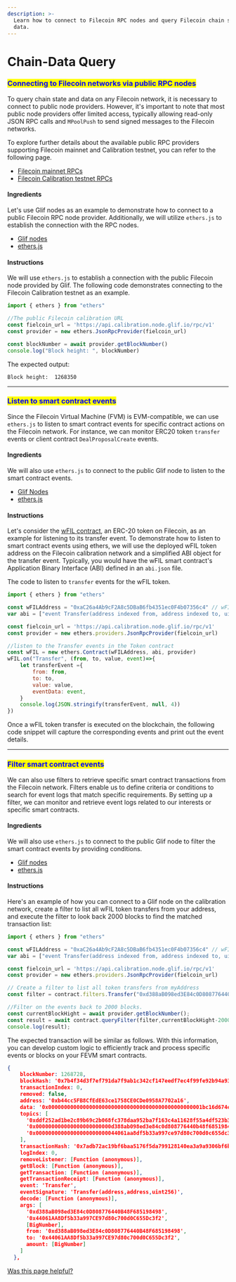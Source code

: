 ```yaml
---
description: >-
  Learn how to connect to Filecoin RPC nodes and query Filecoin chain state and
  data.
---
```


# Chain-Data Query

### <mark style="color:blue;">Connecting to Filecoin networks via public RPC nodes</mark>

To query chain state and data on any Filecoin network, it is necessary to connect to public node providers. However, it's important to note that most public node providers offer limited access, typically allowing read-only JSON RPC calls and `MPoolPush` to send signed messages to the Filecoin networks.

To explore further details about the available public RPC providers supporting Filecoin mainnet and Calibration testnet, you can refer to the following page.

* [Filecoin mainnet RPCs](https://docs.filecoin.io/networks/mainnet/rpcs)
* [Filecoin Calibration testnet RPCs ](https://docs.filecoin.io/networks/calibration/rpcs)

#### **Ingredients**

Let's use Glif nodes as an example to demonstrate how to connect to a public Filecoin RPC node provider. Additionally, we will utilize `ethers.js` to establish the connection with the RPC nodes.

* [Glif nodes](https://hosting.glif.io/)
* [ethers.js](https://docs.ethers.org/v5/)

#### **Instructions**

We will use `ethers.js` to establish a connection with the public Filecoin node provided by Glif.  The following code demonstrates connecting to the Filecoin Calibration testnet as an example.

```javascript
import { ethers } from "ethers"

//The public Filecoin calibration URL
const fielcoin_url = 'https://api.calibration.node.glif.io/rpc/v1'
const provider = new ethers.JsonRpcProvider(fielcoin_url)

const blockNumber = await provider.getBlockNumber()
console.log("Block height: ", blockNumber)

```

The expected output:

```
Block height:  1268350
```

***

### <mark style="color:blue;">Listen to smart contract events</mark>

Since the Filecoin Virtual Machine (FVM) is EVM-compatible, we can use `ethers.js` to listen to smart contract events for specific contract actions on the Filecoin network. For instance, we can monitor ERC20 token `transfer` events or client contract `DealProposalCreate` events.

#### **Ingredients**

We will also use `ethers.js` to connect to the public Glif node to listen to the smart contract events.

* [Glif Nodes](https://hosting.glif.io/)
* [ethers.js](https://docs.ethers.org/v5/)

#### **Instructions**

Let's consider the [wFIL contract](https://docs.filecoin.io/smart-contracts/advanced/wrapped-fil), an ERC-20 token on Filecoin, as an example for listening to its transfer event. To demonstrate how to listen to smart contract events using ethers, we will use the deployed wFIL token address on the Filecoin calibration network and a simplified ABI object for the transfer event. Typically, you would have the wFIL smart contract's Application Binary Interface (ABI) defined in an `abi.json` file.

The code to listen to `transfer` events for the wFIL token.&#x20;

```javascript
import { ethers } from "ethers"

const wFILAddress = "0xaC26a4Ab9cF2A8c5DBaB6fb4351ec0F4b07356c4" // wFIL Contract
var abi = ["event Transfer(address indexed from, address indexed to, uint amount)"]

const fielcoin_url = 'https://api.calibration.node.glif.io/rpc/v1'
const provider = new ethers.providers.JsonRpcProvider(fielcoin_url)

//listen to the Transfer events in the Token contract
const wFIL = new ethers.Contract(wFILAddress, abi, provider)
wFIL.on("Transfer", (from, to, value, event)=>{
    let transferEvent ={
        from: from,
        to: to,
        value: value,
        eventData: event,
    }
    console.log(JSON.stringify(transferEvent, null, 4))
})
```

Once a wFIL token transfer is executed on the blockchain, the following code snippet will capture the corresponding events and print out the event details.

***

### <mark style="color:blue;">Filter smart contract events</mark>

We can also use filters to retrieve specific smart contract transactions from the Filecoin network. Filters enable us to define criteria or conditions to search for event logs that match specific requirements. By setting up a filter, we can monitor and retrieve event logs related to our interests or specific smart contracts.

#### **Ingredients**

We will also use `ethers.js` to connect to the public Glif node to filter the smart contract events by providing conditions.

* [Glif nodes](https://hosting.glif.io/)
* [ethers.js](https://docs.ethers.org/v5/)

#### **Instructions**

Here's an example of how you can connect to a Glif node on the calibration network, create a filter to list all wFIL token transfers from your address, and execute the filter to look back 2000 blocks to find the matched transaction list:

```javascript
import { ethers } from "ethers"

const wFILAddress = "0xaC26a4Ab9cF2A8c5DBaB6fb4351ec0F4b07356c4" // wFIL Contract
var abi = ["event Transfer(address indexed from, address indexed to, uint amount)"]

const fielcoin_url = 'https://api.calibration.node.glif.io/rpc/v1'
const provider = new ethers.providers.JsonRpcProvider(fielcoin_url)

// Create a filter to list all token transfers from myAddress
const filter = contract.filters.Transfer("0xd388aB098ed3E84c0D808776440B48F685198498");

//Filter on the events back to 2000 blocks. 
const currentBlockHight = await provider.getBlockNumber();
const result = await contract.queryFilter(filter,currentBlockHight-2000, currentBlockHight );
console.log(result);
```

The expected transaction will be similar as follows. With this information, you can develop custom logic to efficiently track and process specific events or blocks on your FEVM smart contracts.

```json
{
    blockNumber: 1268728,
    blockHash: '0x7b4f34d3f7ef791da7f9ab1c342cf147eedf7ec4f99fe92b94a9372927779961',
    transactionIndex: 0,
    removed: false,
    address: '0xb44cc5FB8CfEdE63ce1758CE0CDe0958A7702a16',
    data: '0x0000000000000000000000000000000000000000000000001bc16d674ec80000',
    topics: [
      '0xddf252ad1be2c89b69c2b068fc378daa952ba7f163c4a11628f55a4df523b3ef',
      '0x000000000000000000000000d388ab098ed3e84c0d808776440b48f685198498',
      '0x00000000000000000000000044061aa8df5b33a997ce97d80c700d0c655dc3f2'
    ],
    transactionHash: '0x7adb72ac19bf6baa5176f5da799128140ea3a9a9306bf6b1ff52edc58c621c4b',
    logIndex: 0,
    removeListener: [Function (anonymous)],
    getBlock: [Function (anonymous)],
    getTransaction: [Function (anonymous)],
    getTransactionReceipt: [Function (anonymous)],
    event: 'Transfer',
    eventSignature: 'Transfer(address,address,uint256)',
    decode: [Function (anonymous)],
    args: [
      '0xd388aB098ed3E84c0D808776440B48F685198498',
      '0x44061AA8Df5b33a997CE97d80c700d0C655Dc3f2',
      [BigNumber],
      from: '0xd388aB098ed3E84c0D808776440B48F685198498',
      to: '0x44061AA8Df5b33a997CE97d80c700d0C655Dc3f2',
      amount: [BigNumber]
    ]
  },
```



[Was this page helpful?](https://airtable.com/apppq4inOe4gmSSlk/pagoZHC2i1iqgphgl/form?prefill\_Page+URL=https://docs.filecoin.io/builder-cookbook/dapps/chain-data-query)
